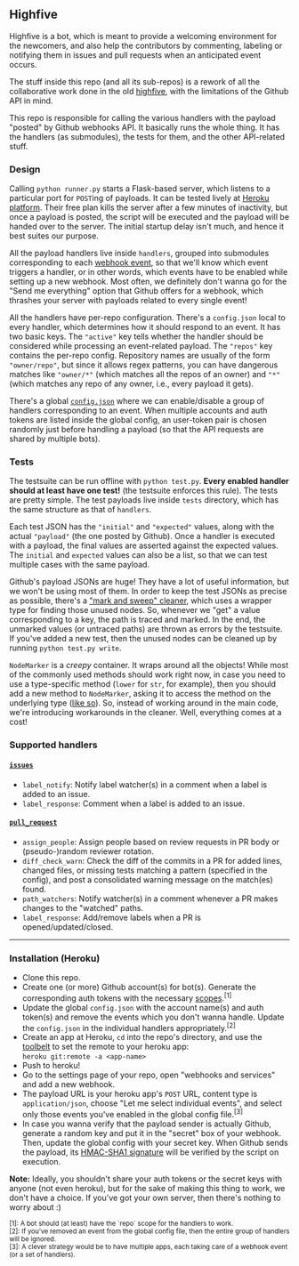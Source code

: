 ## Highfive

Highfive is a bot, which is meant to provide a welcoming environment for the newcomers, and also help the contributors by commenting, labeling or notifying them in issues and pull requests when an anticipated event occurs.

The stuff inside this repo (and all its sub-repos) is a rework of all the collaborative work done in the old [highfive](https://github.com/servo/highfive), with the limitations of the Github API in mind.

This repo is responsible for calling the various handlers with the payload "posted" by Github webhooks API. It basically runs the whole thing. It has the handlers (as submodules), the tests for them, and the other API-related stuff.

### Design

Calling `python runner.py` starts a Flask-based server, which listens to a particular port for `POST`ing of payloads. It can be tested lively at [Heroku platform](http://heroku.com/). Their free plan kills the server after a few minutes of inactivity, but once a payload is posted, the script will be executed and the payload will be handed over to the server. The initial startup delay isn't much, and hence it best suites our purpose.

All the payload handlers live inside `handlers`, grouped into submodules corresponding to each [webhook event](https://developer.github.com/webhooks/#events), so that we'll know which event triggers a handler, or in other words, which events have to be enabled while setting up a new webhook. Most often, we definitely don't wanna go for the "Send me everything" option that Github offers for a webhook, which thrashes your server with payloads related to every single event!

All the handlers have per-repo configuration. There's a `config.json` local to every handler, which determines how it should respond to an event. It has two basic keys. The `"active"` key tells whether the handler should be considered while processing an event-related payload. The `"repos"` key contains the per-repo config. Repository names are usually of the form `"owner/repo"`, but since it allows regex patterns, you can have dangerous matches like `"owner/*"` (which matches all the repos of an owner) and `"*"` (which matches any repo of any owner, i.e., every payload it gets).

There's a global [`config.json`](https://github.com/servo-highfive/highfive/blob/master/config.json) where we can enable/disable a group of handlers corresponding to an event. When multiple accounts and auth tokens are listed inside the global config, an user-token pair is chosen randomly just before handling a payload (so that the API requests are shared by multiple bots).

### Tests

The testsuite can be run offline with `python test.py`. **Every enabled handler should at least have one test!** (the testsuite enforces this rule). The tests are pretty simple. The test payloads live inside `tests` directory, which has the same structure as that of `handlers`.

Each test JSON has the `"initial"` and `"expected"` values, along with the actual `"payload"` (the one posted by Github). Once a handler is executed with a payload, the final values are asserted against the expected values. The `initial` and `expected` values can also be a list, so that we can test multiple cases with the same payload.

Github's payload JSONs are huge! They have a lot of useful information, but we won't be using most of them. In order to keep the test JSONs as precise as possible, there's a ["mark and sweep" cleaner](https://github.com/servo-highfive/highfive/blob/master/helpers/json_cleanup.py), which uses a wrapper type for finding those unused nodes. So, whenever we "get" a value corresponding to a key, the path is traced and marked. In the end, the unmarked values (or untraced paths) are thrown as errors by the testsuite. If you've added a new test, then the unused nodes can be cleaned up by running `python test.py write`.

`NodeMarker` is a *creepy* container. It wraps around all the objects! While most of the commonly used methods should work right now, in case you need to use a type-specific method (`lower` for `str`, for example), then you should add a new method to `NodeMarker`, asking it to access the method on the underlying type ([like so](https://github.com/servo-highfive/highfive/blob/8691a1ce0dce6045194f2a5510c0f63d2da72804/helpers/json_cleanup.py#L50-L51)). So, instead of working around in the main code, we're introducing workarounds in the cleaner. Well, everything comes at a cost!

### Supported handlers

#### [`issues`](https://developer.github.com/v3/activity/events/types/#issuesevent)
 - `label_notify`: Notify label watcher(s) in a comment when a label is added to an issue.
 - `label_response`: Comment when a label is added to an issue.

#### [`pull_request`](https://developer.github.com/v3/activity/events/types/#pullrequestevent)
 - `assign_people`: Assign people based on review requests in PR body or (pseudo-)random reviewer rotation.
 - `diff_check_warn`: Check the diff of the commits in a PR for added lines, changed files, or missing tests matching a pattern (specified in the config), and post a consolidated warning message on the match(es) found.
 - `path_watchers`: Notify watcher(s) in a comment whenever a PR makes changes to the "watched" paths.
 - `label_response`: Add/remove labels when a PR is opened/updated/closed.

---

### Installation (Heroku)

- Clone this repo.
- Create one (or more) Github account(s) for bot(s). Generate the corresponding auth tokens with the necessary [scopes](https://developer.github.com/v3/oauth/#scopes).<sup>[1]</sup>
- Update the global `config.json` with the account name(s) and auth token(s) and remove the events which you don't wanna handle. Update the `config.json` in the individual handlers appropriately.<sup>[2]</sup>
- Create an app at Heroku, `cd` into the repo's directory, and use the [toolbelt](https://devcenter.heroku.com/articles/heroku-command-line) to set the remote to your heroku app: <br /> `heroku git:remote -a <app-name>`
- Push to heroku!
- Go to the settings page of your repo, open "webhooks and services" and add a new webhook.
- The payload URL is your heroku app's `POST` URL, content type is `application/json`, choose "Let me select individual events", and select only those events you've enabled in the global config file.<sup>[3]</sup>
- In case you wanna verify that the payload sender is actually Github, generate a random key and put it in the "secret" box of your webhook. Then, update the global config with your secret key. When Github sends the payload, its [HMAC-SHA1 signature](https://developer.github.com/webhooks/securing/) will be verified by the script on execution.

**Note:** Ideally, you shouldn't share your auth tokens or the secret keys with anyone (not even heroku), but for the sake of making this thing to work, we don't have a choice. If you've got your own server, then there's nothing to worry about :)

<sup>
[1]: A bot should (at least) have the `repo` scope for the handlers to work.<br />
[2]: If you've removed an event from the global config file, then the entire group of handlers will be ignored. <br />
[3]: A clever strategy would be to have multiple apps, each taking care of a webhook event (or a set of handlers). <br />
</sup>

